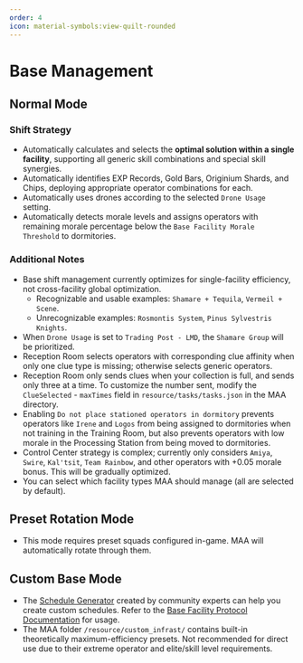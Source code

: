 ```yaml
---
order: 4
icon: material-symbols:view-quilt-rounded
---
```


# Base Management

## Normal Mode

### Shift Strategy

- Automatically calculates and selects the **optimal solution within a single facility**, supporting all generic skill combinations and special skill synergies.
- Automatically identifies EXP Records, Gold Bars, Originium Shards, and Chips, deploying appropriate operator combinations for each.
- Automatically uses drones according to the selected `Drone Usage` setting.
- Automatically detects morale levels and assigns operators with remaining morale percentage below the `Base Facility Morale Threshold` to dormitories.

### Additional Notes

- Base shift management currently optimizes for single-facility efficiency, not cross-facility global optimization.
  - Recognizable and usable examples: `Shamare + Tequila`, `Vermeil + Scene`.
  - Unrecognizable examples: `Rosmontis System`, `Pinus Sylvestris Knights`.
- When `Drone Usage` is set to `Trading Post - LMD`, the `Shamare Group` will be prioritized.
- Reception Room selects operators with corresponding clue affinity when only one clue type is missing; otherwise selects generic operators.
- Reception Room only sends clues when your collection is full, and sends only three at a time. To customize the number sent, modify the `ClueSelected` - `maxTimes` field in `resource/tasks/tasks.json` in the MAA directory.
- Enabling `Do not place stationed operators in dormitory` prevents operators like `Irene` and `Logos` from being assigned to dormitories when not training in the Training Room, but also prevents operators with low morale in the Processing Station from being moved to dormitories.
- Control Center strategy is complex; currently only considers `Amiya`, `Swire`, `Kal'tsit`, `Team Rainbow`, and other operators with +0.05 morale bonus. This will be gradually optimized.
- You can select which facility types MAA should manage (all are selected by default).

## Preset Rotation Mode

- This mode requires preset squads configured in-game. MAA will automatically rotate through them.

## Custom Base Mode

- The [Schedule Generator](https://ark.yituliu.cn/tools/schedule) created by community experts can help you create custom schedules. Refer to the [Base Facility Protocol Documentation](../../protocol/base-scheduling-schema.md) for usage.
- The MAA folder `/resource/custom_infrast/` contains built-in theoretically maximum-efficiency presets. Not recommended for direct use due to their extreme operator and elite/skill level requirements.
